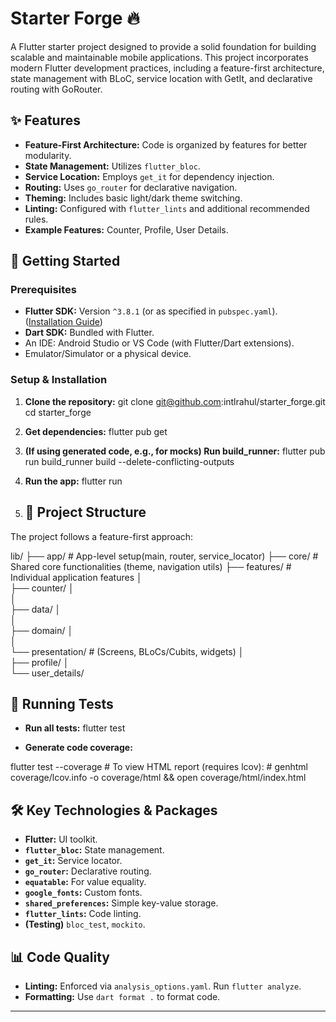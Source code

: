 # Starter Forge 🔥

A Flutter starter project designed to provide a solid foundation for building scalable and maintainable mobile applications. This project incorporates modern Flutter development practices, including a feature-first architecture, state management with BLoC, service location with GetIt, and declarative routing with GoRouter.

## ✨ Features

*   **Feature-First Architecture:** Code is organized by features for better modularity.
*   **State Management:** Utilizes `flutter_bloc`.
*   **Service Location:** Employs `get_it` for dependency injection.
*   **Routing:** Uses `go_router` for declarative navigation.
*   **Theming:** Includes basic light/dark theme switching.
*   **Linting:** Configured with `flutter_lints` and additional recommended rules.
*   **Example Features:** Counter, Profile, User Details.

## 🚀 Getting Started

### Prerequisites

*   **Flutter SDK:** Version `^3.8.1` (or as specified in `pubspec.yaml`). ([Installation Guide](https://flutter.dev/docs/get-started/install))
*   **Dart SDK:** Bundled with Flutter.
*   An IDE: Android Studio or VS Code (with Flutter/Dart extensions).
*   Emulator/Simulator or a physical device.

### Setup & Installation

1.  **Clone the repository:**
    git clone git@github.com:intlrahul/starter_forge.git cd starter_forge

2.  **Get dependencies:**
    flutter pub get

3. **(If using generated code, e.g., for mocks) Run build_runner:**
   flutter pub run build_runner build --delete-conflicting-outputs

4. **Run the app:**
   flutter run

5. ## 📁 Project Structure

The project follows a feature-first approach:

lib/ 
├── app/                  # App-level setup(main, router, service_locator)
├── core/                 # Shared core functionalities (theme, navigation utils) 
├── features/             # Individual application features 
│   
├── counter/ 
│   
│   
├── data/ 
│   
│   
├── domain/ 
│   
│   
└── presentation/ # (Screens, BLoCs/Cubits, widgets) 
│   
├── profile/ 
│   
└── user_details/ 

## 🧪 Running Tests

*   **Run all tests:**
flutter test

*   **Generate code coverage:**

flutter test --coverage # To view HTML report (requires lcov): # genhtml coverage/lcov.info -o coverage/html && open coverage/html/index.html

## 🛠️ Key Technologies & Packages

*   **Flutter:** UI toolkit.
*   **`flutter_bloc`:** State management.
*   **`get_it`:** Service locator.
*   **`go_router`:** Declarative routing.
*   **`equatable`:** For value equality.
*   **`google_fonts`:** Custom fonts.
*   **`shared_preferences`:** Simple key-value storage.
*   **`flutter_lints`:** Code linting.
*   **(Testing)** `bloc_test`, `mockito`.

## 📊 Code Quality

*   **Linting:** Enforced via `analysis_options.yaml`. Run `flutter analyze`.
*   **Formatting:** Use `dart format .` to format code.

---




